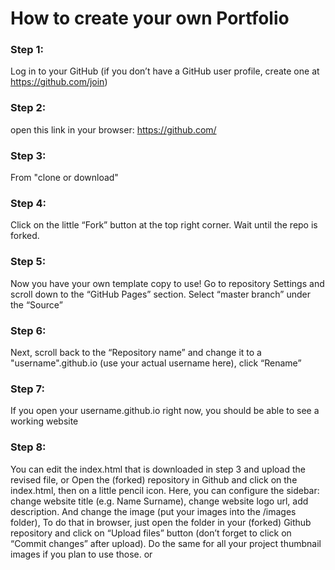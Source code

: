 # How to create your own Portfolio


  ### Step 1:
  
 Log in to your GitHub (if you don’t have a GitHub user profile, create one at https://github.com/join)
  
  
  ### Step 2:
  
  open this link in your browser: https://github.com/
  
  ### Step 3: 
  From "clone or download"
  
  ### Step 4:
  Click on the little “Fork” button at the top right corner. Wait until the repo is forked.
  
  ### Step 5:
  Now you have your own template copy to use! Go to repository Settings and scroll down to the “GitHub Pages” section. Select “master branch” under the “Source”
  
  ### Step 6:
  Next, scroll back to the “Repository name” and change it to a "username".github.io (use your actual username here), click “Rename”
  
  ### Step 7:
  If you open your username.github.io right now, you should be able to see a working website
  
  ### Step 8:
  You can edit the index.html that is downloaded in step 3 and upload the revised file, or Open the (forked) repository in Github and click on the index.html, then on a little pencil icon. Here, you can configure the sidebar: change website title (e.g. Name Surname), change website logo url, add description. And change the image (put your images into the /images folder), To do that in browser, just open the folder in your (forked) Github repository and click on “Upload files” button (don’t forget to click on “Commit changes” after upload). Do the same for all your project thumbnail images if you plan to use those. or
  
 
  

